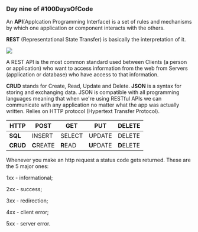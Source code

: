 ### Day nine of #100DaysOfCode

An **API**(Applcation Programming Interface) is a set of rules and mechanisms by which one application or component interacts with the others.

**REST** (Representational State Transfer) is basically the interpretation of it.

<img src="https://images.ctfassets.net/vwq10xzbe6iz/5sBH4Agl614xM7exeLsTo7/9e84dce01735f155911e611c42c9793f/rest-api.png">

A REST API is the most common standard used between Clients (a person or application) who want to access information from the web from Servers (application or database) who have access to that information.

**CRUD** stands for Create, Read, Update and Delete. **JSON** is a syntax for storing and exchanging data. JSON is compatible with all programming languages meaning that when we're using RESTful APIs we can communicate with any application no matter what the app was actually written.
Relies on HTTP protocol (Hypertext Transfer Protocol).

| HTTP | POST | GET | PUT | DELETE |
| ------------- | ------------- | ------------- | ------------- | ------------- |
| **SQL** | INSERT | SELECT | UPDATE | DELETE |
| **CRUD** | **C**REATE | **R**EAD | **U**PDATE | **D**ELETE |

Whenever you make an http request a status code gets returned. These are the 5 major ones:

1xx - informational;

2xx - success;

3xx - redirection;

4xx - client error;

5xx - server error.
